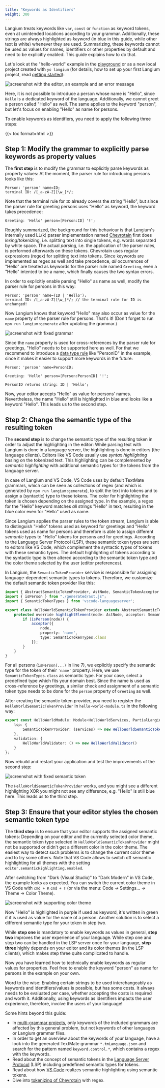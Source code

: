 ```yaml
---
title: "Keywords as Identifiers"
weight: 300
---
```


Langium treats keywords like `var`, `const` or `function` as keyword tokens, even at unintended locations according to your grammar.
Additionally, these strings are always highlighted as _keyword_ (in blue in this guide, while other text is white) whenever they are used.
Summarizing, these keywords cannot be used as values for names, identifiers or other properties by default and need to be explicitly enabled.
This guide explains how to do that.

Let's look at the "hello-world" example in the [playground](https://langium.org/playground?grammar=OYJwhgthYgBAEgUwDbIPYHU0mQEwFD6IB2ALiAJ6wCyauKAXPrC7ABQAOiIAzmsTwDUAXgAK3PsVgAfWKESJSAS2LAhwgOIgFy1QEoAVAG5C43vyatYAci7ni12MUiJhASQAiJ-Fp0rglqzWSKhojnaSwgDaZpIMngC6NgCE1t4AFkq49FKk3BAqYMiwGADKDLAA9AA6QpUmeSAFzsWeFZVRAPpgALQAXgCCPQBaCVHVAO6dCQb1hJnZJLCNzUU0ADKdAMIA8tTUAKIAcgAq7dU1BuM81aUzAPzVBhdzCznL%2BYXFpZu7%2B8dnKoXC5RAB61WI1RAMzmQA&content=A4UwTgzg9gdgBAKQIYxAKABIgDbaolEAQjTVElji1yjSA) or as a new local project created with `yo langium` (for details, how to set up your first Langium project, read [getting started](/docs/getting-started/)):

![screenshot with the editor, an example and an error message](problem.png)

Here, it is not possible to introduce a person whose name is "Hello", since `Hello` is a dedicated keyword of the language. Additionally, we cannot greet a person called "Hello" as well.
The same applies to the keyword "person", but let's focus on enabling "Hello" as name for persons.

To enable keywords as identifiers, you need to apply the following three steps:


{{< toc format=html >}}


## Step 1: Modify the grammar to explicitly parse keywords as property values

The __first step__ is to modify the grammar to explicitly parse keywords as property values:
At the moment, the parser rule for introducing persons looks like this:

```langium
Person: 'person' name=ID;
terminal ID: /[_a-zA-Z][\w_]*/;
```

Note that the terminal rule for `ID` already covers the string "Hello",
but since the parser rule for greeting persons uses "Hello" as keyword, the keyword takes precedence:

```langium
Greeting: 'Hello' person=[Person:ID] '!';
```

Roughly summarized, the background for this behaviour is that Langium's internally used LL(k) parser implementation named [Chevrotain](https://chevrotain.io) first does _lexing_/tokenizing, i.e. splitting text into single tokens, e.g. words separated by white space.
The actual _parsing_, i.e. the application of the parser rules, is performed afterwards on these tokens.
Chevrotain uses regular expressions (regex) for splitting text into tokens.
Since keywords are implemented as regex as well and take precedence, _all_ occurrences of "Hello" are treated as keywords for the parser rule named `Greeting`,
even a "Hello" intented to be a name, which finally causes the two syntax errors.

In order to explicitly enable parsing "Hello" as name as well, modify the parser rule for persons in this way:

```langium
Person: 'person' name=(ID | 'Hello');
terminal ID: /[_a-zA-Z][\w_]*/; // the terminal rule for ID is unchanged!
```

Now Langium knows that keyword "Hello" may also occur as value for the `name` property of the parser rule for persons.
That's it! (Don't forget to run `npm run langium:generate` after updating the grammar.)

![screenshot with fixed grammar](fixed-1-grammar.png)

Since the `name` property is used for cross-references by the parser rule for greetings, "Hello" needs to be supported here as well. For that we recommend to introduce a [data type rule](/docs/grammar-language/#data-type-rules) like "PersonID" in the example, since it makes it easier to support more keywords in the future:

```langium
Person: 'person' name=PersonID;

Greeting: 'Hello' person=[Person:PersonID] '!';

PersonID returns string: ID | 'Hello';
```

Now, your editor accepts "Hello" as value for persons' names.
Nevertheless, the name "Hello" still is highlighted in blue and looks like a keyword "Hello". This leads us to the second step.


## Step 2: Change the semantic type of the resulting token

The __second step__ is to change the semantic type of the resulting token in order to adjust the highlighting in the editor:
While parsing text with Langium is done in a language server, the highlighting is done in editors (the language clients).
Editors like VS Code usually use _syntax highlighting_ basing on the tokenized text. This highlighting can be complemented by _semantic highlighting_ with additional semantic types for the tokens from the language server.

In case of Langium and VS Code, VS Code uses by default TextMate grammars, which can be seen as collections of regex (and which is generated by `npm run langium:generate`), to split the text into tokens and to assign a (syntactic) type to these tokens. The color for highlighting the token is chosen depending on the assigned type.
In the example, a regex for the "Hello" keyword matches _all_ strings "Hello" in text, resulting in the blue color even for "Hello" used as name.

Since Langium applies the parser rules to the token stream, Langium is able to distinguish "Hello" tokens used as keyword for greetings and "Hello" tokens used as name for persons and therefore is able to assign different _semantic_ types to "Hello" tokens for persons and for greetings.
According to the Language Server Protocol (LSP), these semantic token types are sent to editors like VS Code, which complement the syntactic types of tokens with these semantic types.
The default highlighting of tokens according to the syntactic type is then altered according to the semantic token type and the color theme selected by the user (editor preferences).

In Langium, the `SemanticTokenProvider` service is responsible for assigning language-dependent semantic types to tokens.
Therefore, we customize the default semantic token provider like this:

```ts
import { AbstractSemanticTokenProvider, AstNode, SemanticTokenAcceptor } from "langium";
import { isPerson } from "./generated/ast.js";
import { SemanticTokenTypes } from 'vscode-languageserver';

export class HelloWorldSemanticTokenProvider extends AbstractSemanticTokenProvider {
    protected override highlightElement(node: AstNode, acceptor: SemanticTokenAcceptor): void | "prune" | undefined {
        if (isPerson(node)) {
            acceptor({
                node,
                property: 'name',
                type: SemanticTokenTypes.class
            });
        }
    }
}
```

For all persons (`isPerson(...)` in line 7), we explicitly specify the semantic type for the token of their `'name'` property.
Here, we use `SemanticTokenTypes.class` as semantic type.
For your case, select a predefined type which fits your domain best.
Since the name is used as cross-reference by greetings, a similar check and assignment of a semantic token type needs to be done for the `person` property of `Greeting` as well.

After creating the semantic token provider, you need to register the `HelloWorldSemanticTokenProvider` in `hello-world-module.ts` in the following way:

```ts
export const HelloWorldModule: Module<HelloWorldServices, PartialLangiumServices & HelloWorldAddedServices> = {
    lsp: {
        SemanticTokenProvider: (services) => new HelloWorldSemanticTokenProvider(services)
    },
    validation: {
        HelloWorldValidator: () => new HelloWorldValidator()
    }
};
```

Now rebuild and restart your application and test the improvements of the second step:

![screenshot with fixed semantic token](fixed-2-token.png)

The `HelloWorldSemanticTokenProvider` works, and you might see a different highlighting XOR you might not see any difference, e.g. "Hello" is still blue here. This leads us to the third step.


## Step 3: Ensure that your editor styles the chosen semantic token type

The __third step__ is to ensure that your editor supports the assigned semantic tokens:
Depending on your editor and the currently selected color theme, the semantic token type selected in `HelloWorldSemanticTokenProvider` might not be supported or didn't get a different color in the color theme.
The easiest way to detect such problems is to change the current color theme and to try some others.
Note that VS Code allows to switch off semantic highlighting for all themes with the setting `editor.semanticHighlighting.enabled`.

After switching from "Dark (Visual Studio)" to "Dark Modern" in VS Code, the example looks as expected.
You can switch the current color theme in VS Code with `cmd + K` `cmd + T` (or via the menu: Code -> Settings... -> Theme -> Color Theme).

![screenshot with supporting color theme](fixed-3-style-2.png)

Now "Hello" is highlighted in purple if used as keyword, it's written in green if it is used as value for the name of a person.
Another solution is to select a different semantic type for your token in step two.

While __step one__ is mandatory to enable keywords as values in general,
__step two__ improves the user experience of your language.
While step one and step two can be handled in the LSP server once for your language, __step three__ highly depends on your editor and its color themes (in the LSP clients), which makes step three quite complicated to handle.


Now you have learned how to technically enable keywords as regular values for properties.
Feel free to enable the keyword "person" as name for persons in the example on your own.

Word to the wise: Enabling certain strings to be used interchangeably as keywords and identifiers/values is possible, but has some costs. It always needs to be evaluated per case, whether accepting the costs is required and worth it.
Additionally, using keywords as identifiers impacts the user experience, therefore, involve the users of your language!

Some hints beyond this guide:

- In [multi-grammar projects](/guides/multiple-languages), only keywords of the included grammars are affected by this general problem, but not keywords of other languages or Langium grammar files.
- In order to get an overview about the keywords of your language, have a look into the generated TextMate grammar `*.tmLanguage.json` and search for the pattern named `keyword.control.*`, which contains a regex with the keywords.
- Read about the concept of semantic tokens in the [Language Server Protocol](https://microsoft.github.io/language-server-protocol/specifications/lsp/3.17/specification/#textDocument_semanticTokens) (LSP) including predefined semantic types for tokens.
- Read about how [VS Code](https://code.visualstudio.com/api/language-extensions/semantic-highlight-guide) realizes semantic highlighting using semantic tokens.
- Dive into [tokenizing of Chevrotain](https://chevrotain.io/docs/features/token_alternative_matches.html) with regex.
